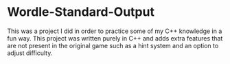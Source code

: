 # Wordle-Standard-Output
This was a project I did in order to practice some of my C++ knowledge in a fun way. This project was written purely in C++ and adds extra features that are not present in the original game such as a hint system and an option to adjust difficulty.
